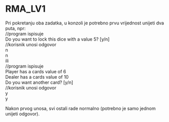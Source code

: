 # RMA_LV1

Pri pokretanju oba zadatka, u konzoli je potrebno prvu vrijednost unijeti dva puta, npr:\
//program ispisuje\
Do you want to lock this dice with a value 5? [y/n]\
//korisnik unosi odgovor\
n\
n\
ili\
//program ispisuje\
Player has a cards value of 6\
Dealer has a cards value of 10\
Do you want another card? [y/n]\
//korisnik unosi odgovor\
y\
y

Nakon prvog unosa, svi ostali rade normalno (potrebno je samo jednom unijeti odgovor).

